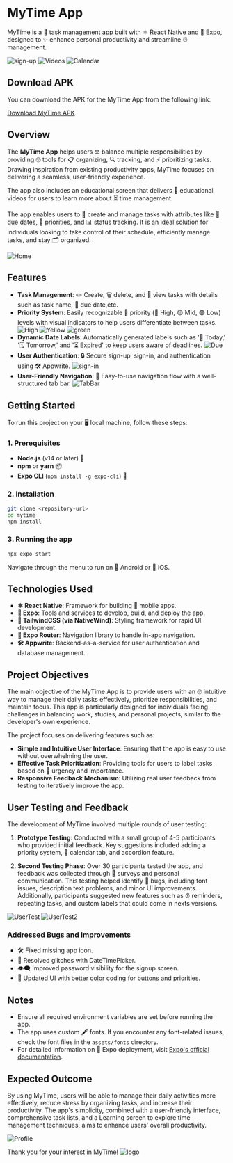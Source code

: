 # MyTime App



MyTime is a 💪 task management app built with ⚛️ React Native and 🥳 Expo, designed to ✨ enhance personal productivity and streamline ⏰ management.

![sign-up](https://github.com/user-attachments/assets/2fd4b223-e74e-461d-b80a-2ada74e20f70)
![Videos](https://github.com/user-attachments/assets/6c1c6fe2-53ce-4965-8dc6-386406448593)
![Calendar](https://github.com/user-attachments/assets/3f18a2b5-1405-4ccd-9ba3-7aa4e89f7593)

## Download APK

You can download the APK for the MyTime App from the following link:

[Download MyTime APK](#)

## Overview

The **MyTime App** helps users ⚖️ balance multiple responsibilities by providing 🤓 tools for 📋 organizing, 🔍 tracking, and ⚡ prioritizing tasks. Drawing inspiration from existing productivity apps, MyTime focuses on delivering a seamless, user-friendly experience.

The app also includes an educational screen that delivers 🎥 educational videos for users to learn more about ⏳ time management.

The app enables users to 📆 create and manage tasks with attributes like 📅 due dates, 🔺 priorities, and 📊 status tracking. It is an ideal solution for individuals looking to take control of their schedule, efficiently manage tasks, and stay 🗂️ organized.

![Home](https://github.com/user-attachments/assets/3d863cd7-588d-4de4-bf35-734f6e265ee4)


## Features

- **Task Management**: ✏️ Create, 🗑️ delete, and 👀 view tasks with details such as task name, 📅 due date,etc.
- **Priority System**: Easily recognizable 🔺 priority (🔴 High, 🟡 Mid, 🟢 Low) levels with visual indicators to help users differentiate between tasks.
![High](https://github.com/user-attachments/assets/18e5ddc2-62a7-47a6-8cf1-e63435fc6945)
![Yellow](https://github.com/user-attachments/assets/98fe6940-5b4b-4164-b57d-b10c4103ae1c)
![green](https://github.com/user-attachments/assets/a316ddf6-cd2f-48f1-a264-8ed32c812634)
- **Dynamic Date Labels**: Automatically generated labels such as '📅 Today,' '🗓️ Tomorrow,' and '⏳ Expired' to keep users aware of deadlines.
![Due](https://github.com/user-attachments/assets/5b0cd492-7d82-4303-aaac-995009144e70)
- **User Authentication**: 🔒 Secure sign-up, sign-in, and authentication using 🛠️ Appwrite.
![sign-in](https://github.com/user-attachments/assets/59100abb-8a86-4200-ad15-2e101c1d6618)
- **User-Friendly Navigation**: 🚀 Easy-to-use navigation flow with a well-structured tab bar.
![TabBar](https://github.com/user-attachments/assets/d3a1e7ea-373e-427f-8c2b-4135c4882de6)

## Getting Started

To run this project on your 🖥️ local machine, follow these steps:

### 1. Prerequisites

- **Node.js** (v14 or later) 🌳
- **npm** or **yarn** 📦
- **Expo CLI** (`npm install -g expo-cli`) 🚀

### 2. Installation

```bash
git clone <repository-url>
cd mytime
npm install
```

### 3. Running the app

```bash
npx expo start
```

Navigate through the menu to run on 🤖 Android or 🍎 iOS.

## Technologies Used

- **⚛️ React Native**: Framework for building 📱 mobile apps.
- **🥳 Expo**: Tools and services to develop, build, and deploy the app.
- **🌈 TailwindCSS (via NativeWind)**: Styling framework for rapid UI development.
- **🧭 Expo Router**: Navigation library to handle in-app navigation.
- **🛠️ Appwrite**: Backend-as-a-service for user authentication and database management.

## Project Objectives

The main objective of the MyTime App is to provide users with an 🤓 intuitive way to manage their daily tasks effectively, prioritize responsibilities, and maintain focus. This app is particularly designed for individuals facing challenges in balancing work, studies, and personal projects, similar to the developer's own experience.

The project focuses on delivering features such as:

- **Simple and Intuitive User Interface**: Ensuring that the app is easy to use without overwhelming the user.
- **Effective Task Prioritization**: Providing tools for users to label tasks based on 🔺 urgency and importance.
- **Responsive Feedback Mechanism**: Utilizing real user feedback from testing to iteratively improve the app.

## User Testing and Feedback

The development of MyTime involved multiple rounds of user testing:

1. **Prototype Testing**: Conducted with a small group of 4-5 participants who provided initial feedback. Key suggestions included adding a priority system, 📅 calendar tab, and accordion feature.

2. **Second Testing Phase**: Over 30 participants tested the app, and feedback was collected through 📝 surveys and personal communication. This testing helped identify 🐞 bugs, including font issues, description text problems, and minor UI improvements. Additionally, participants suggested new features such as ⏰ reminders, repeating tasks, and custom labels that could come in nexts versions.

![UserTest](https://github.com/user-attachments/assets/c2aeaa59-a784-41e9-b004-b45c97787aec)
![UserTest2](https://github.com/user-attachments/assets/72f5afeb-6067-497f-a7c1-73e6cc92df0c)

### Addressed Bugs and Improvements

- 🛠️ Fixed missing app icon.
- 🐛 Resolved glitches with DateTimePicker.
- 👁️‍🗨️ Improved password visibility for the signup screen.
- 🎨 Updated UI with better color coding for buttons and priorities.

## Notes

- Ensure all required environment variables are set before running the app.
- The app uses custom 🖋️ fonts. If you encounter any font-related issues, check the font files in the `assets/fonts` directory.
- For detailed information on 🥳 Expo deployment, visit [Expo's official documentation](https://docs.expo.dev/distribution/introduction/).

## Expected Outcome

By using MyTime, users will be able to manage their daily activities more effectively, reduce stress by organizing tasks, and increase their productivity. The app's simplicity, combined with a user-friendly interface, comprehensive task lists, and a Learning screen to explore time management techniques, aims to enhance users' overall productivity.

![Profile](https://github.com/user-attachments/assets/a66e1ead-f80f-440e-b80a-0e6edc044613)


Thank you for your interest in MyTime!
![logo](https://github.com/user-attachments/assets/67a22ee5-0a22-4efe-a4d5-132a03e9bde5)

